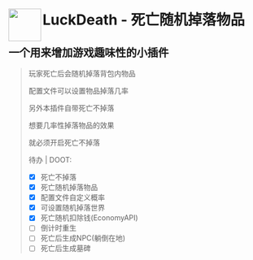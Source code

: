 <h1>LuckDeath - 死亡随机掉落物品<img src="https://raw.githubusercontent.com/Anders233/LuckDeath/master/logo.png" height="64" width="64" align="left"></img></h1>

## 一个用来增加游戏趣味性的小插件

> 玩家死亡后会随机掉落背包内物品
> 
> 配置文件可以设置物品掉落几率
> 
> 另外本插件自带死亡不掉落
> 
> 想要几率性掉落物品的效果
> 
> 就必须开启死亡不掉落
> 
> 待办 | DOOT:
> - [x] 死亡不掉落
> - [x] 死亡随机掉落物品
> - [x] 配置文件自定义概率
> - [x] 可设置随机掉落世界
> - [x] 死亡随机扣除钱(EconomyAPI)
> - [ ] 倒计时重生
> - [ ] 死亡后生成NPC(躺倒在地)
> - [ ] 死亡后生成墓碑
